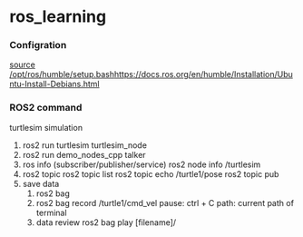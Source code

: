 # ros_learning

### Configration
[source /opt/ros/humble/setup.bash](https://docs.ros.org/en/humble/Installation/Ubuntu-Install-Debians.html)https://docs.ros.org/en/humble/Installation/Ubuntu-Install-Debians.html

### ROS2 command
turtlesim simulation
1. ros2 run turtlesim turtlesim_node
2. ros2 run demo_nodes_cpp talker
3. ros info (subscriber/publisher/service)
   ros2 node info /turtlesim
4. ros2 topic
   ros2 topic list
   ros2 topic echo /turtle1/pose
   ros2 topic pub
5. save data
   1. ros2 bag
   2. ros2 bag record /turtle1/cmd_vel
      pause: ctrl + C
      path: current path of terminal
   3. data review
      ros2 bag play [filename]/
      

